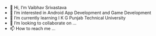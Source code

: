 - 👋 Hi, I’m Vaibhav Srivastava 
- 👀 I’m interested in Android App Development and Game Development 
- 🌱 I’m currently learning I K G Punjab Technical University 
- 💞️ I’m looking to collaborate on ...
- 📫 How to reach me ...

<!---
Vai2704/Vai2704 is a ✨ special ✨ repository because its `README.md` (this file) appears on your GitHub profile.
You can click the Preview link to take a look at your changes.
--->
